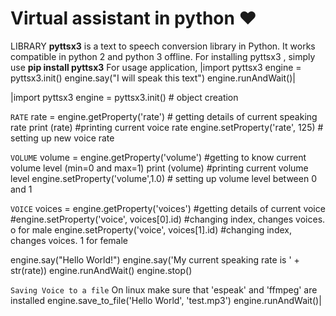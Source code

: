 

# Virtual assistant in python ❤️

LIBRARY  **pyttsx3** is a text to speech conversion library in Python. It works compatible in python 2 and python 3 offline.
For installing pyttsx3 , simply use **pip install pyttsx3** 
For usage application,
|import pyttsx3
engine = pyttsx3.init()
engine.say("I will speak this text")
engine.runAndWait()|

|import pyttsx3
engine = pyttsx3.init() # object creation

```RATE```
rate = engine.getProperty('rate')   # getting details of current speaking rate
print (rate)                        #printing current voice rate
engine.setProperty('rate', 125)     # setting up new voice rate


```VOLUME```
volume = engine.getProperty('volume')   #getting to know current volume level (min=0 and max=1)
print (volume)                          #printing current volume level
engine.setProperty('volume',1.0)    # setting up volume level  between 0 and 1

```VOICE```
voices = engine.getProperty('voices')       #getting details of current voice
#engine.setProperty('voice', voices[0].id)  #changing index, changes voices. o for male
engine.setProperty('voice', voices[1].id)   #changing index, changes voices. 1 for female

engine.say("Hello World!")
engine.say('My current speaking rate is ' + str(rate))
engine.runAndWait()
engine.stop()

```Saving Voice to a file```
On linux make sure that 'espeak' and 'ffmpeg' are installed
engine.save_to_file('Hello World', 'test.mp3')
engine.runAndWait()|
